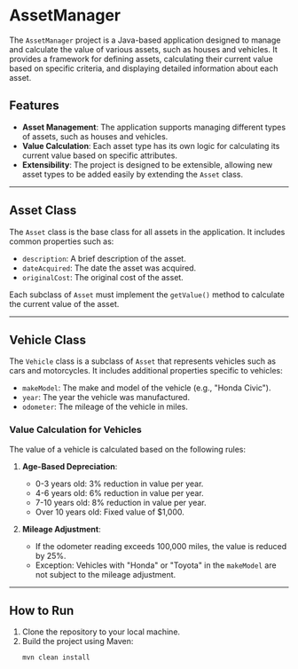 # AssetManager

The `AssetManager` project is a Java-based application designed to manage and calculate the value of various assets, such as houses and vehicles. It provides a framework for defining assets, calculating their current value based on specific criteria, and displaying detailed information about each asset.

## Features

- **Asset Management**: The application supports managing different types of assets, such as houses and vehicles.
- **Value Calculation**: Each asset type has its own logic for calculating its current value based on specific attributes.
- **Extensibility**: The project is designed to be extensible, allowing new asset types to be added easily by extending the `Asset` class.

---

## Asset Class

The `Asset` class is the base class for all assets in the application. It includes common properties such as:

- `description`: A brief description of the asset.
- `dateAcquired`: The date the asset was acquired.
- `originalCost`: The original cost of the asset.

Each subclass of `Asset` must implement the `getValue()` method to calculate the current value of the asset.

---

## Vehicle Class

The `Vehicle` class is a subclass of `Asset` that represents vehicles such as cars and motorcycles. It includes additional properties specific to vehicles:

- `makeModel`: The make and model of the vehicle (e.g., "Honda Civic").
- `year`: The year the vehicle was manufactured.
- `odometer`: The mileage of the vehicle in miles.

### Value Calculation for Vehicles

The value of a vehicle is calculated based on the following rules:

1. **Age-Based Depreciation**:
   - 0-3 years old: 3% reduction in value per year.
   - 4-6 years old: 6% reduction in value per year.
   - 7-10 years old: 8% reduction in value per year.
   - Over 10 years old: Fixed value of $1,000.

2. **Mileage Adjustment**:
   - If the odometer reading exceeds 100,000 miles, the value is reduced by 25%.
   - Exception: Vehicles with "Honda" or "Toyota" in the `makeModel` are not subject to the mileage adjustment.

---

## How to Run

1. Clone the repository to your local machine.
2. Build the project using Maven:
   ```bash
   mvn clean install
